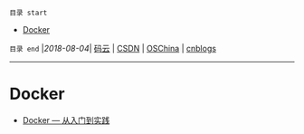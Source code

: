 `目录 start`
 
- [Docker](#docker)

`目录 end` |_2018-08-04_| [码云](https://gitee.com/gin9) | [CSDN](http://blog.csdn.net/kcp606) | [OSChina](https://my.oschina.net/kcp1104) | [cnblogs](http://www.cnblogs.com/kuangcp)
****************************************
# Docker 

- [Docker — 从入门到实践](https://www.gitbook.com/book/yeasy/docker_practice/details)
